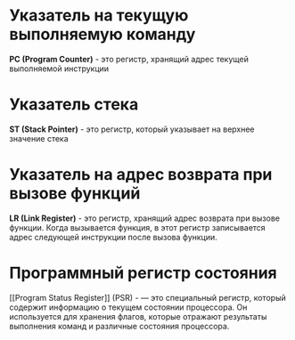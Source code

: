 # Указатель на текущую выполняемую команду
**PC (Program Counter)** - это регистр, хранящий адрес текущей выполняемой инструкции

# Указатель стека
**ST (Stack Pointer)** - это регистр, который указывает на верхнее значение стека

# Указатель на адрес возврата при вызове функций
**LR (Link Register)** - это регистр, хранящий адрес возврата при вызове функции.
Когда вызывается функция, в этот регистр записывается адрес следующей инструкции после вызова функции.

# Программный регистр состояния
[[Program Status Register]] (PSR) - — это специальный регистр, который содержит информацию о текущем состоянии процессора. Он используется для хранения флагов, которые отражают результаты выполнения команд и различные состояния процессора.
